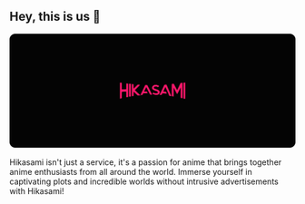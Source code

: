 ## Hey, this is us 👋

![Hikasami Github Cover](https://raw.githubusercontent.com/hikasami/.github/main/github_cover_v2.png)

Hikasami isn't just a service, it's a passion for anime that brings together anime enthusiasts from all around the world. Immerse yourself in captivating plots and incredible worlds without intrusive advertisements with Hikasami!
